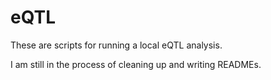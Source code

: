# eQTL

These are scripts for running a local eQTL analysis. 

I am still in the process of cleaning up and writing READMEs.

